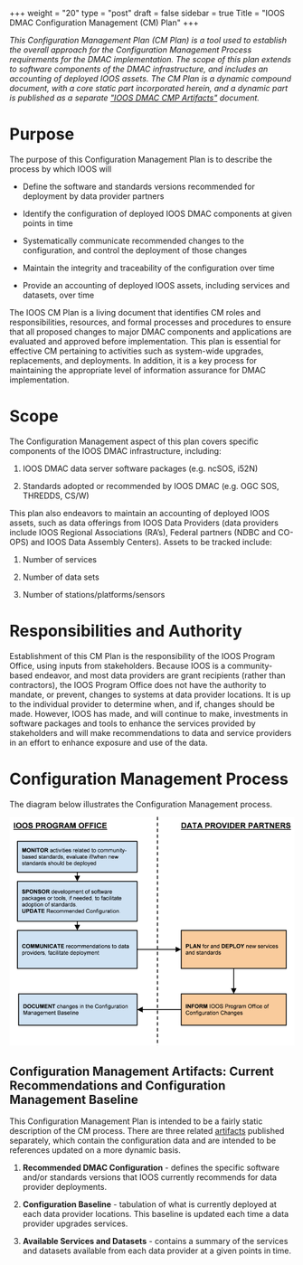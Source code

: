 +++
weight = "20"
type = "post"
draft = false
sidebar = true
Title = "IOOS DMAC Configuration Management (CM) Plan"
+++






_This Configuration Management Plan (CM Plan) is a tool used to establish the overall approach for the Configuration Management Process requirements for the DMAC implementation. The scope of this plan extends to software components of the DMAC infrastructure, and includes an accounting of deployed IOOS assets.  The CM Plan is a dynamic compound document, with a core static part incorporated herein, and a dynamic part is published as a separate ["IOOS DMAC CMP Artifacts"](/cmp_artifacts/) document._
<!--more-->


# Purpose


The purpose of this Configuration Management Plan is to describe the process by which IOOS will

-   Define the software and standards versions recommended for deployment by data provider partners

-   Identify the configuration of deployed IOOS DMAC components at given points in time

-   Systematically communicate recommended changes to the configuration, and control the deployment of those changes

-   Maintain the integrity and traceability of the configuration over time

-   Provide an accounting of deployed IOOS assets, including services and datasets, over time

The IOOS CM Plan is a living document that identifies CM roles and responsibilities, resources, and formal processes and procedures to ensure that all proposed changes to major DMAC components and applications are evaluated and approved before implementation.  This plan is essential for effective CM pertaining to activities such as system-wide upgrades, replacements, and deployments.  In addition, it is a key process for maintaining the appropriate level of information assurance for DMAC implementation.

# Scope
 
The Configuration Management aspect of this plan covers specific components of the IOOS DMAC infrastructure, including:

1.  IOOS DMAC data server software packages (e.g. ncSOS, i52N)

2.  Standards adopted or recommended by IOOS DMAC (e.g. OGC SOS, THREDDS, CS/W)

This plan also endeavors to maintain an accounting of deployed IOOS assets, such as data offerings from IOOS Data Providers (data providers include IOOS Regional Associations (RA’s), Federal partners (NDBC and CO-OPS) and IOOS Data Assembly Centers). Assets to be tracked include:

1.  Number of services

2.  Number of data sets

3.  Number of stations/platforms/sensors

# Responsibilities and Authority

Establishment of this CM Plan is the responsibility of the IOOS Program Office, using inputs from stakeholders. Because IOOS is a community-based endeavor, and most data providers are grant recipients (rather than contractors), the IOOS Program Office does not have the authority to mandate, or prevent, changes to systems at data provider locations. It is up to the individual provider to determine when, and if, changes should be made. However, IOOS has made, and will continue to make, investments in software packages and tools to enhance the services provided by stakeholders and will make recommendations to data and service providers in an effort to enhance exposure and use of the data.

# Configuration Management Process

The diagram below illustrates the Configuration Management process.

![IOOS CM Process](/images/process_small.png) 

<!-- <img src="/images/process.png" style="width: 50%; height: 50%"/> -->

## Configuration Management Artifacts: Current Recommendations and Configuration Management Baseline

This Configuration Management Plan is intended to be a fairly static description of the CM process. There are three related [artifacts](/cmp_artifacts/) published separately, which contain the configuration data and are intended to be references updated on a more dynamic basis.

1.  **Recommended DMAC Configuration** - defines the specific software and/or standards versions that IOOS currently recommends for data provider deployments.

2.  **Configuration Baseline** - tabulation of what is currently deployed at each data provider locations. This baseline is updated each time a data provider upgrades services.

3.  **Available Services and Datasets** - contains a summary of the services and datasets available from each data provider at a given points in time.

